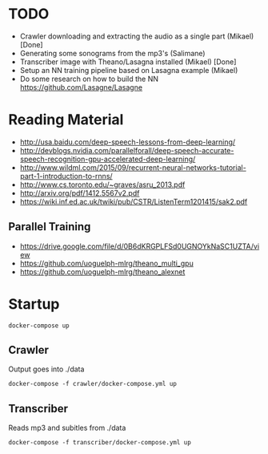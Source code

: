 # TODO

- Crawler downloading and extracting the audio as a single part (Mikael) [Done]
- Generating some sonograms from the mp3's (Salimane)
- Transcriber image with Theano/Lasagna installed (Mikael) [Done]
- Setup an NN training pipeline based on Lasagna example (Mikael)
- Do some research on how to build the NN https://github.com/Lasagne/Lasagne

# Reading Material

- http://usa.baidu.com/deep-speech-lessons-from-deep-learning/
- http://devblogs.nvidia.com/parallelforall/deep-speech-accurate-speech-recognition-gpu-accelerated-deep-learning/
- http://www.wildml.com/2015/09/recurrent-neural-networks-tutorial-part-1-introduction-to-rnns/
- http://www.cs.toronto.edu/~graves/asru_2013.pdf
- http://arxiv.org/pdf/1412.5567v2.pdf
- https://wiki.inf.ed.ac.uk/twiki/pub/CSTR/ListenTerm1201415/sak2.pdf

## Parallel Training

- https://drive.google.com/file/d/0B6dKRGPLFSd0UGNOYkNaSC1UZTA/view
- https://github.com/uoguelph-mlrg/theano_multi_gpu
- https://github.com/uoguelph-mlrg/theano_alexnet

# Startup
```
docker-compose up
```

## Crawler
Output goes into ./data

```
docker-compose -f crawler/docker-compose.yml up
```

## Transcriber
Reads mp3 and subitles from ./data

```
docker-compose -f transcriber/docker-compose.yml up
```
